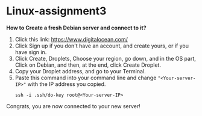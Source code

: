 # Linux-assignment3

**How to Create a fresh Debian server and connect to it?** 
1) Click this link: https://www.digitalocean.com/
2) Click Sign up if you don't have an account, and create yours, or if you have sign in.
3) Click Create, Droplets, Choose your region, go down, and in the OS part, Click on Debian, and then, at the end, click Create Droplet.
4) Copy your Droplet address, and go to your Terminal.
5) Paste this command into your command line and change `"<Your-server-IP>"` with the IP address you copied.
   ```
   ssh -i .ssh/do-key root@<Your-server-IP>
   ```
Congrats, you are now connected to your new server!
